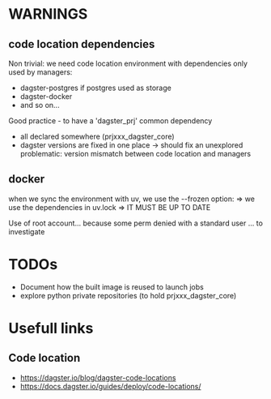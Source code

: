 # WARNINGS

## code location dependencies

Non trivial: we need code location environment with dependencies only
used by managers:
- dagster-postgres if postgres used as storage
- dagster-docker
- and so on...

Good practice - to have a 'dagster_prj' common dependency
- all declared somewhere (prjxxx_dagster_core)
- dagster versions are fixed in one place
-> should fix an unexplored problematic: version mismatch between code location and managers

## docker
when we sync the environment with uv, we use the --frozen option:
=> we use the dependencies in uv.lock => IT MUST BE UP TO DATE 

Use of root account... because some perm denied with a standard user ... to investigate

# TODOs

- Document how the built image is reused to launch jobs
- explore python private repositories (to hold prjxxx_dagster_core)

# Usefull links

## Code location 
- https://dagster.io/blog/dagster-code-locations
- https://docs.dagster.io/guides/deploy/code-locations/
